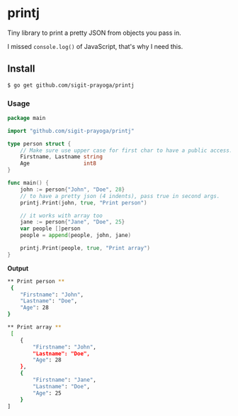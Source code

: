 # printj
Tiny library to print a pretty JSON from objects you pass in.

I missed `console.log()` of JavaScript, that's why I need this.

## Install
```sh
$ go get github.com/sigit-prayoga/printj
```

### Usage
```go
package main

import "github.com/sigit-prayoga/printj"

type person struct {
	// Make sure use upper case for first char to have a public access.
	Firstname, Lastname string
	Age                 int8
}

func main() {
	john := person{"John", "Doe", 28}
	// to have a pretty json (4 indents), pass true in second args.
	printj.Print(john, true, "Print person")

	// it works with array too
	jane := person{"Jane", "Doe", 25}
	var people []person
	people = append(people, john, jane)

	printj.Print(people, true, "Print array")
}
```

**Output**
```sh
** Print person **
 {
    "Firstname": "John",
    "Lastname": "Doe",
    "Age": 28
}

** Print array **
 [
    {
        "Firstname": "John",
        "Lastname": "Doe",
        "Age": 28
    },
    {
        "Firstname": "Jane",
        "Lastname": "Doe",
        "Age": 25
    }
]
```